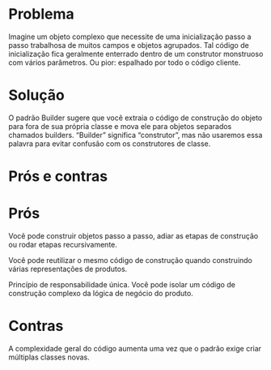 # Problema

Imagine um objeto complexo que necessite de uma inicialização passo a passo trabalhosa de muitos campos e objetos 
agrupados. Tal código de inicialização fica geralmente enterrado dentro de um construtor monstruoso com 
vários parâmetros. Ou pior: espalhado por todo o código cliente.

#  Solução

O padrão Builder sugere que você extraia o código de construção do objeto para fora de sua própria classe e mova 
ele para objetos separados chamados builders. “Builder” significa “construtor”, mas não usaremos essa palavra para 
evitar confusão com os construtores de classe.

# Prós e contras

# Prós
Você pode construir objetos passo a passo, adiar as etapas de construção ou rodar etapas recursivamente.
    
Você pode reutilizar o mesmo código de construção quando construindo várias representações de produtos.
    
Princípio de responsabilidade única. Você pode isolar um código de construção complexo da lógica de negócio do produto.

# Contras
A complexidade geral do código aumenta uma vez que o padrão exige criar múltiplas classes novas.